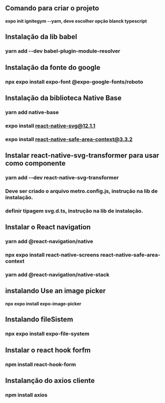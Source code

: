 ## Comando para criar o projeto
#### expo init ignitegym --yarn, deve escolher opção blanck typescript

## Instalação da lib babel
### yarn add --dev babel-plugin-module-resolver

## Instalação da fonte do google
### npx expo install expo-font @expo-google-fonts/roboto

## Instalação da biblioteca Native Base
### yarn add native-base
### expo install react-native-svg@12.1.1
### expo install react-native-safe-area-context@3.3.2

## Instalar react-native-svg-transformer para usar como componente
### yarn add --dev react-native-svg-transformer 

### Deve ser criado o arquivo metro.config.js, instrução na lib de instalação.
### definir tipagem svg.d.ts,  instrução na lib de instalação.

## Instalar o React navigation
### yarn add @react-navigation/native
### npx expo install react-native-screens react-native-safe-area-context
### yarn add @react-navigation/native-stack

## instalando  Use an image picker
#### npx expo install expo-image-picker

## Instalando fileSistem
### npx expo install expo-file-system

## Instalar o react hook forfm
### npm install react-hook-form

## Instalanção do axios cliente
### npm install axios




